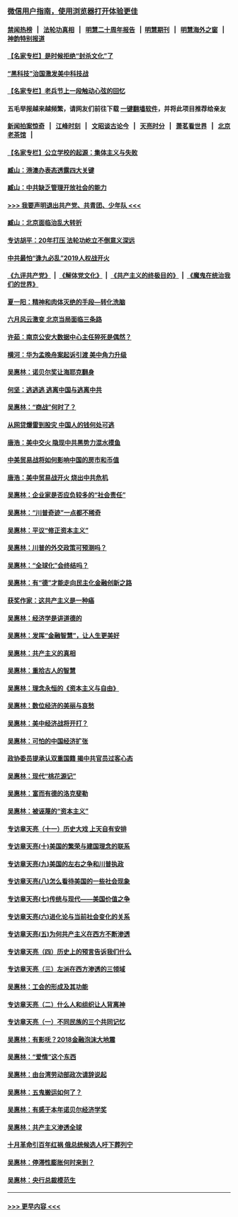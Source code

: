 ### [微信用户指南，使用浏览器打开体验更佳](https://github.com/gfw-breaker/banned-news1/blob/master/indexes/wechat-guide.md?t=0)
#### [禁闻热榜](热点新闻.md?t=0)  &nbsp;&nbsp;|&nbsp;&nbsp; [法轮功真相](https://github.com/gfw-breaker/truth/blob/master/README.md?t=0) &nbsp;&nbsp;|&nbsp;&nbsp; [明慧二十周年报告](https://github.com/gfw-breaker/mh-reports/blob/master/README.md?t=0) &nbsp;&nbsp;|&nbsp;&nbsp;[明慧期刊](https://github.com/gfw-breaker/mh-qikan) &nbsp;&nbsp;|&nbsp;&nbsp; [明慧海外之窗](https://github.com/gfw-breaker/mh-news/blob/master/README.md?t=0) &nbsp;&nbsp;|&nbsp;&nbsp; [神韵特别报道](https://github.com/gfw-breaker/mh-news/blob/master/shenyun.md?t=0)
#### [【名家专栏】是时候拒绝“封杀文化”了](../pages/nsc423/n11814093.md?t=02162302) 
#### [“黑科技”治国激发美中科技战](../pages/nsc423/n11638056.md?t=02162302) 
#### [【名家专栏】老兵节上一段触动心弦的回忆](../pages/nsc423/n11646016.md?t=02162302) 
#### 五毛举报越来越频繁，请网友们前往下载 [一键翻墙软件](https://github.com/gfw-breaker/ssr-accounts)，并将此项目推荐给亲友
#### [新闻拍案惊奇](https://github.com/gfw-breaker/banned-news1/blob/master/pages/link4.md) &nbsp;&nbsp;|&nbsp;&nbsp; [江峰时刻](https://github.com/gfw-breaker/banned-news1/blob/master/pages/link4.md) &nbsp;&nbsp;|&nbsp;&nbsp; [文昭谈古论今](https://github.com/gfw-breaker/banned-news1/blob/master/pages/link4.md) &nbsp;&nbsp;|&nbsp;&nbsp; [天亮时分](https://github.com/gfw-breaker/banned-news1/blob/master/pages/link4.md) &nbsp;&nbsp;|&nbsp;&nbsp; [萧茗看世界](https://github.com/gfw-breaker/banned-news1/blob/master/pages/link4.md) &nbsp;&nbsp;|&nbsp;&nbsp; [北京老茶馆](https://github.com/gfw-breaker/banned-news1/blob/master/pages/link4.md) &nbsp;&nbsp;|&nbsp;&nbsp; 
#### [【名家专栏】公立学校的起源：集体主义与失败](../pages/nsc423/n11601833.md?t=02162302) 
#### [臧山：港澳办表态透露四大关键](../pages/nsc423/n11421628.md?t=02162302) 
#### [臧山：中共缺乏管理开放社会的能力](../pages/nsc423/n11407457.md?t=02162302) 
#### [>>> 我要声明退出共产党、共青团、少年队 <<<](https://github.com/begood0513/goodnews/blob/master/quit/letter.md) 
#### [臧山：北京面临治乱大转折](../pages/nsc423/n11406895.md?t=02162302) 
#### [专访胡平：20年打压 法轮功屹立不倒意义深远](../pages/nsc423/n11398800.md?t=02162302) 
#### [中共最怕“逢九必乱”2019人权战开火](../pages/nsc423/n11385248.md?t=02162302) 
#### [《九评共产党》](https://github.com/begood0513/9ping.md/blob/master/README.md) &nbsp;|&nbsp; [《解体党文化》](../../../../jtdwh.md/blob/master/README.md)  &nbsp;|&nbsp; [《共产主义的终极目的》](../../../../gczydzjmd.md/blob/master/README.md) &nbsp;|&nbsp; [《魔鬼在统治我们的世界》](../../../../mgztzwmdsj.md/blob/master/README.md) 
#### [夏一阳：精神和肉体灭绝的手段—转化洗脑](../pages/nsc423/n11368250.md?t=02162302) 
#### [六月风云激变 北京当局面临三条路](../pages/nsc423/n11313668.md?t=02162302) 
#### [许茹：南京公安大数据中心主任猝死是偶然？](../pages/nsc423/n11064744.md?t=02162302) 
#### [横河：华为孟晚舟案起诉引渡 美中角力升级](../pages/nsc423/n11027230.md?t=02162302) 
#### [吴惠林：诺贝尔奖让海耶克翻身](../pages/nsc423/n10890049.md?t=02162302) 
#### [何坚：逃逃逃 逃离中国与逃离中共](../pages/nsc423/n10592891.md?t=02162302) 
#### [吴惠林：“商战”何时了？](../pages/nsc423/n10573558.md?t=02162302) 
#### [从网贷爆雷到股灾 中国人的钱何处可逃](../pages/nsc423/n10572800.md?t=02162302) 
#### [唐浩：美中交火 隐现中共黑势力混水摸鱼](../pages/nsc423/n10544040.md?t=02162302) 
#### [中美贸易战将如何影响中国的房市和币值](../pages/nsc423/n10543697.md?t=02162302) 
#### [唐浩：美中贸易战开火 烧出中共危机](../pages/nsc423/n10540126.md?t=02162302) 
#### [吴惠林：企业家是否应负较多的“社会责任”](../pages/nsc423/n10535022.md?t=02162302) 
#### [吴惠林：“川普奇迹”一点都不稀奇](../pages/nsc423/n10512808.md?t=02162302) 
#### [吴惠林：平议“修正资本主义”](../pages/nsc423/n10495724.md?t=02162302) 
#### [吴惠林：川普的外交政策可预测吗？](../pages/nsc423/n10462387.md?t=02162302) 
#### [吴惠林：“全球化”会终结吗？](../pages/nsc423/n10452838.md?t=02162302) 
#### [吴惠林：有“德”才能走向民主化金融创新之路](../pages/nsc423/n10432292.md?t=02162302) 
#### [获奖作家：这共产主义是一种癌](../pages/nsc423/n10431541.md?t=02162302) 
#### [吴惠林：经济学是讲道德的](../pages/nsc423/n10398014.md?t=02162302) 
#### [吴惠林：发挥“金融智慧”，让人生更美好](../pages/nsc423/n10375019.md?t=02162302) 
#### [吴惠林：共产主义的真相](../pages/nsc423/n10351394.md?t=02162302) 
#### [吴惠林：重拾古人的智慧](../pages/nsc423/n10337691.md?t=02162302) 
#### [吴惠林：理念永恒的《资本主义与自由》](../pages/nsc423/n10316274.md?t=02162302) 
#### [吴惠林：数位经济的美丽与哀愁](../pages/nsc423/n10292946.md?t=02162302) 
#### [吴惠林：美中经济战将开打？](../pages/nsc423/n10258825.md?t=02162302) 
#### [吴惠林：可怕的中国经济扩张](../pages/nsc423/n10219147.md?t=02162302) 
#### [政协委员提承认双重国籍 揭中共官员过客心态](../pages/nsc423/n10208809.md?t=02162302) 
#### [吴惠林：现代“桃花源记”](../pages/nsc423/n10185234.md?t=02162302) 
#### [吴惠林：富而有德的洛克斐勒](../pages/nsc423/n10142264.md?t=02162302) 
#### [吴惠林：被诬蔑的“资本主义”](../pages/nsc423/n10124816.md?t=02162302) 
#### [专访章天亮（十一）历史大戏 上天自有安排](../pages/nsc423/n10094905.md?t=02162302) 
#### [专访章天亮(十)美国的繁荣与建国理念的联系](../pages/nsc423/n10094899.md?t=02162302) 
#### [专访章天亮(九)美国的左右之争和川普执政](../pages/nsc423/n10094889.md?t=02162302) 
#### [专访章天亮(八)怎么看待美国的一些社会现象](../pages/nsc423/n10094857.md?t=02162302) 
#### [专访章天亮(七)传统与现代——美国价值之争](../pages/nsc423/n10093140.md?t=02162302) 
#### [专访章天亮(六)进化论与当前社会变化的关系](../pages/nsc423/n10092036.md?t=02162302) 
#### [专访章天亮(五)为何共产主义在西方不断渗透](../pages/nsc423/n10083620.md?t=02162302) 
#### [专访章天亮（四）历史上的预言告诉我们什么](../pages/nsc423/n10083606.md?t=02162302) 
#### [专访章天亮（三）左派在西方渗透的三领域](../pages/nsc423/n10081115.md?t=02162302) 
#### [吴惠林：工会的形成及其功能](../pages/nsc423/n10080633.md?t=02162302) 
#### [专访章天亮（二）什么人和组织让人背离神](../pages/nsc423/n10076637.md?t=02162302) 
#### [专访章天亮（一）不同民族的三个共同记忆](../pages/nsc423/n10074188.md?t=02162302) 
#### [吴惠林：有影呒？2018金融泡沫大地震](../pages/nsc423/n10040534.md?t=02162302) 
#### [吴惠林：“爱情”这个东西](../pages/nsc423/n10019423.md?t=02162302) 
#### [吴惠林：由台湾劳动部政次请辞说起](../pages/nsc423/n9979679.md?t=02162302) 
#### [吴惠林：五鬼搬运如何了？](../pages/nsc423/n9925338.md?t=02162302) 
#### [吴惠林：有感于本年诺贝尔经济学奖](../pages/nsc423/n9871883.md?t=02162302) 
#### [吴惠林：共产主义渗透全球](../pages/nsc423/n9812748.md?t=02162302) 
#### [十月革命引百年红祸 俄总统候选人吁下葬列宁](../pages/nsc423/n9810182.md?t=02162302) 
#### [吴惠林：停滞性膨胀何时来到？](../pages/nsc423/n9764136.md?t=02162302) 
#### [吴惠林：央行总裁模范生](../pages/nsc423/n9728134.md?t=02162302) 

----
#### [ >>> 更早内容 <<< ](../indexes/nsc423-earlier.md)
